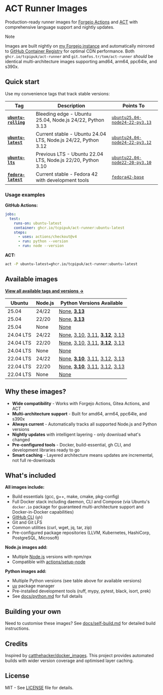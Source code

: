 # ACT Runner Images

Production-ready runner images for [Forgejo Actions](https://forgejo.org/docs/latest/user/actions/)
and [ACT](https://github.com/nektos/act) with comprehensive language support and nightly updates.

> [!NOTE]
> Images are built nightly on [my Forgejo instance](https://git.tomfos.tr/tom/act-runner) and
> automatically mirrored to [GitHub Container Registry](https://github.com/tcpipuk/act-runner/pkgs/container/act-runner)
> for optimal CDN performance. Both `ghcr.io/tcpipuk/act-runner` and `git.tomfos.tr/tom/act-runner`
> *should* be identical multi-architecture images supporting amd64, arm64, ppc64le, and s390x.

## Quick start

Use my convenience tags that track stable versions:

| Tag | Description | Points To |
|-----|-------------|-----------|
| **[`ubuntu-rolling`](https://git.tomfos.tr/tom/-/packages/container/act-runner/ubuntu-rolling)** | Bleeding edge - Ubuntu 25.04, Node.js 24/22, Python 3.13 | [`ubuntu25.04-node24-22-py3.13`](https://git.tomfos.tr/tom/-/packages/container/act-runner/ubuntu25.04-node24-22-py3.13) |
| **[`ubuntu-latest`](https://git.tomfos.tr/tom/-/packages/container/act-runner/ubuntu-latest)** | Current stable - Ubuntu 24.04 LTS, Node.js 24/22, Python 3.12 | [`ubuntu24.04-node24-22-py3.12`](https://git.tomfos.tr/tom/-/packages/container/act-runner/ubuntu24.04-node24-22-py3.12) |
| **[`ubuntu-lts`](https://git.tomfos.tr/tom/-/packages/container/act-runner/ubuntu-lts)** | Previous LTS - Ubuntu 22.04 LTS, Node.js 22/20, Python 3.10 | [`ubuntu22.04-node22-20-py3.10`](https://git.tomfos.tr/tom/-/packages/container/act-runner/ubuntu22.04-node22-20-py3.10) |
| **[`fedora-latest`](https://git.tomfos.tr/tom/-/packages/container/act-runner/fedora-latest)** | Current stable - Fedora 42 with development tools | [`fedora42-base`](https://git.tomfos.tr/tom/-/packages/container/act-runner/fedora42-base) |

### Usage examples

**GitHub Actions:**

```yaml
jobs:
  test:
    runs-on: ubuntu-latest
    container: ghcr.io/tcpipuk/act-runner:ubuntu-latest
    steps:
      - uses: actions/checkout@v4
      - run: python --version
      - run: node --version
```

**ACT:**

```bash
act -P ubuntu-latest=ghcr.io/tcpipuk/act-runner:ubuntu-latest
```

## Available images

**[View all available tags and versions →](https://git.tomfos.tr/tom/-/packages/container/act-runner/versions)**

| Ubuntu | Node.js | Python Versions Available |
|--------|---------|---------------------------|
| 25.04 | 24/22 | [None](https://git.tomfos.tr/tom/-/packages/container/act-runner/ubuntu25.04-node24-22), [**3.13**](https://git.tomfos.tr/tom/-/packages/container/act-runner/ubuntu25.04-node24-22-py3.13) |
| 25.04 | 22/20 | [None](https://git.tomfos.tr/tom/-/packages/container/act-runner/ubuntu25.04-node22-20), [**3.13**](https://git.tomfos.tr/tom/-/packages/container/act-runner/ubuntu25.04-node22-20-py3.13) |
| 25.04 | None | [None](https://git.tomfos.tr/tom/-/packages/container/act-runner/ubuntu25.04-base) |
| 24.04 LTS | 24/22 | [None](https://git.tomfos.tr/tom/-/packages/container/act-runner/ubuntu24.04-node24-22), [3.10](https://git.tomfos.tr/tom/-/packages/container/act-runner/ubuntu24.04-node24-22-py3.10), [3.11](https://git.tomfos.tr/tom/-/packages/container/act-runner/ubuntu24.04-node24-22-py3.11), [**3.12**](https://git.tomfos.tr/tom/-/packages/container/act-runner/ubuntu24.04-node24-22-py3.12), [3.13](https://git.tomfos.tr/tom/-/packages/container/act-runner/ubuntu24.04-node24-22-py3.13) |
| 24.04 LTS | 22/20 | [None](https://git.tomfos.tr/tom/-/packages/container/act-runner/ubuntu24.04-node22-20), [3.10](https://git.tomfos.tr/tom/-/packages/container/act-runner/ubuntu24.04-node22-20-py3.10), [3.11](https://git.tomfos.tr/tom/-/packages/container/act-runner/ubuntu24.04-node22-20-py3.11), [**3.12**](https://git.tomfos.tr/tom/-/packages/container/act-runner/ubuntu24.04-node22-20-py3.12), [3.13](https://git.tomfos.tr/tom/-/packages/container/act-runner/ubuntu24.04-node22-20-py3.13) |
| 24.04 LTS | None | [None](https://git.tomfos.tr/tom/-/packages/container/act-runner/ubuntu24.04-base) |
| 22.04 LTS | 24/22 | [None](https://git.tomfos.tr/tom/-/packages/container/act-runner/ubuntu22.04-node24-22), [**3.10**](https://git.tomfos.tr/tom/-/packages/container/act-runner/ubuntu22.04-node24-22-py3.10), [3.11](https://git.tomfos.tr/tom/-/packages/container/act-runner/ubuntu22.04-node24-22-py3.11), [3.12](https://git.tomfos.tr/tom/-/packages/container/act-runner/ubuntu22.04-node24-22-py3.12), [3.13](https://git.tomfos.tr/tom/-/packages/container/act-runner/ubuntu22.04-node24-22-py3.13) |
| 22.04 LTS | 22/20 | [None](https://git.tomfos.tr/tom/-/packages/container/act-runner/ubuntu22.04-node22-20), [**3.10**](https://git.tomfos.tr/tom/-/packages/container/act-runner/ubuntu22.04-node22-20-py3.10), [3.11](https://git.tomfos.tr/tom/-/packages/container/act-runner/ubuntu22.04-node22-20-py3.11), [3.12](https://git.tomfos.tr/tom/-/packages/container/act-runner/ubuntu22.04-node22-20-py3.12), [3.13](https://git.tomfos.tr/tom/-/packages/container/act-runner/ubuntu22.04-node22-20-py3.13) |
| 22.04 LTS | None | [None](https://git.tomfos.tr/tom/-/packages/container/act-runner/ubuntu22.04-base) |

## Why these images?

- **Wide compatibility** - Works with Forgejo Actions, Gitea Actions, and ACT
- **Multi-architecture support** - Built for amd64, arm64, ppc64le, and s390x
- **Always current** - Automatically tracks all supported Node.js and Python versions
- **Nightly updates** with intelligent layering - only download what's changed
- **Pre-configured tools** - Docker, build-essential, gh CLI, and development libraries ready to go
- **Smart caching** - Layered architecture means updates are incremental, not full re-downloads

## What's included

**All images include:**

- Build essentials (gcc, g++, make, cmake, pkg-config)
- Full Docker stack including daemon, CLI and Compose (via Ubuntu's `docker.io` package for
  guaranteed multi-architecture support and Docker-in-Docker capabilities)
- [GitHub CLI](https://cli.github.com/manual/) (`gh`)
- Git and Git LFS
- Common utilities (curl, wget, jq, tar, zip)
- Pre-configured package repositories (LLVM, Kubernetes, HashiCorp, PostgreSQL, Microsoft)

**Node.js images add:**

- Multiple [Node.js](https://nodejs.org/) versions with npm/npx
- Compatible with [actions/setup-node](https://github.com/actions/setup-node)

**Python images add:**

- Multiple Python versions (see table above for available versions)
- [uv](https://docs.astral.sh/uv/) package manager
- Pre-installed development tools (ruff, mypy, pytest, black, isort, prek)
- See [docs/python.md](docs/python.md) for full details

## Building your own

Need to customise these images? See [docs/self-build.md](docs/self-build.md) for detailed build instructions.

## Credits

Inspired by [catthehacker/docker_images](https://github.com/catthehacker/docker_images). This
project provides automated builds with wider version coverage and optimised layer caching.

## License

MIT - See [LICENSE](LICENSE) file for details.
